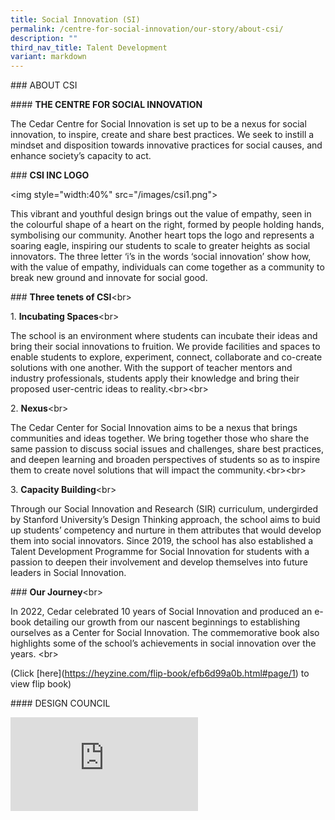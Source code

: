 ```yaml
---
title: Social Innovation (SI)
permalink: /centre-for-social-innovation/our-story/about-csi/
description: ""
third_nav_title: Talent Development
variant: markdown
---
```

<p></p>
<p>### ABOUT CSI</p>
<p>#### <strong>THE CENTRE FOR SOCIAL INNOVATION</strong>
</p>
<p>The Cedar Centre for Social Innovation is set up to be a nexus for social
innovation, to inspire, create and share best practices. We seek to instill
a mindset and disposition towards innovative practices for social causes,
and enhance society’s capacity to act.</p>
<p>### <strong>CSI INC LOGO</strong>
</p>
<p>&lt;img style="width:40%" src="/images/csi1.png"&gt;</p>
<p>This vibrant and youthful design brings out the value of empathy, seen
in the colourful shape of a heart on the right, formed by people holding
hands, symbolising our community. Another heart tops the logo and represents
a soaring eagle, inspiring our students to scale to greater heights as
social innovators. The three letter ‘i’s in the words ‘social innovation’
show how, with the value of empathy, individuals can come together as a
community to break new ground and innovate for social good.</p>
<p>### <strong>Three tenets of CSI</strong>&lt;br&gt;</p>
<p>1. <strong>Incubating Spaces</strong>&lt;br&gt;</p>
<p>The school is an environment where students can incubate their ideas and
bring their social innovations to fruition. We provide facilities and spaces
to enable students to explore, experiment, connect, collaborate and co-create
solutions with one another. With the support of teacher mentors and industry
professionals, students apply their knowledge and bring their proposed
user-centric ideas to reality.&lt;br&gt;&lt;br&gt;</p>
<p>2. <strong>Nexus</strong>&lt;br&gt;</p>
<p>The Cedar Center for Social Innovation aims to be a nexus that brings
communities and ideas together. We bring together those who share the same
passion to discuss social issues and challenges, share best practices,
and deepen learning and broaden perspectives of students so as to inspire
them to create novel solutions that will impact the community.&lt;br&gt;&lt;br&gt;</p>
<p>3. <strong>Capacity Building</strong>&lt;br&gt;</p>
<p>Through our Social Innovation and Research (SIR) curriculum, undergirded
by Stanford University’s Design Thinking approach, the school aims to buid
up students’ competency and nurture in them attributes that would develop
them into social innovators. Since 2019, the school has also established
a Talent Development Programme for Social Innovation for students with
a passion to deepen their involvement and develop themselves into future
leaders in Social Innovation.</p>
<p>### <strong>Our Journey</strong>&lt;br&gt;</p>
<p>In 2022, Cedar celebrated 10 years of Social Innovation and produced an
e-book detailing our growth from our nascent beginnings to establishing
ourselves as a Center for Social Innovation. The commemorative book also
highlights some of the school’s achievements in social innovation over
the years. &lt;br&gt;</p>
<p>(Click [here](<a href="https://heyzine.com/flip-book/efb6d99a0b.html#page/1" rel="noopener noreferrer nofollow" target="_blank">https://heyzine.com/flip-book/efb6d99a0b.html#page/1</a>)
to view flip book)</p>
<p></p>
<p>#### DESIGN COUNCIL</p>
<div class="iframe-wrapper">
<iframe allowfullscreen="true" frameborder="0" src="https://www.youtube.com/embed/ZI-O8XlpxH0"></iframe>
</div>
<p></p>